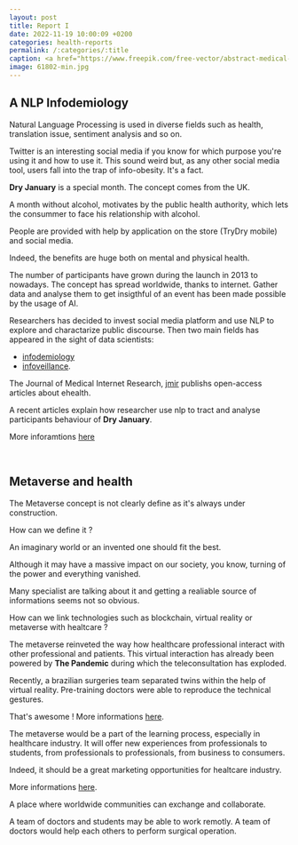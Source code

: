 ```yaml
---
layout: post
title: Report I
date: 2022-11-19 10:00:09 +0200
categories: health-reports
permalink: /:categories/:title
caption: <a href="https://www.freepik.com/free-vector/abstract-medical-wallpaper-template-design_3439405.htm#query=health&position=43&from_view=search&track=sph">Image by rawpixel.com</a> on Freepik
image: 61802-min.jpg
---
```


## A NLP Infodemiology

Natural Language Processing is used in diverse fields such as health, translation issue, sentiment analysis and so on.

Twitter is an interesting social media if you know for which purpose you're using it and how to use it. This sound weird but, as any other social media tool, users fall into the trap of info-obesity. It's a fact.

**Dry January** is a special month. The concept comes from the UK.

A month without alcohol, motivates by the public health authority, which lets the consummer to face his relationship with alcohol.

People are provided with help by application on the store (TryDry mobile) and social media.

Indeed, the benefits are huge both on mental and physical health.

The number of participants have grown during the launch in 2013 to nowadays. The concept has spread worldwide, thanks to internet.
Gather data and analyse them to get insigthful of an event has been made possible by the usage of AI.

Researchers has decided to invest social media platform and use NLP to explore and charactarize public discourse. 
Then two main fields has appeared in the sight of data scientists:
 + [infodemiology](https://en.wikipedia.org/wiki/Infodemiology)
 + [infoveillance](https://en.wikipedia.org/wiki/Infoveillance).

The Journal of Medical Internet Research, [jmir](https://www.jmir.org/) publishs open-access articles about ehealth.


A recent articles explain how researcher use nlp to tract and analyse participants behaviour of **Dry January**.

More inforamtions [here](https://www.jmir.org/2022/11/e40160/)

<br>

## Metaverse and health

The Metaverse concept is not clearly define as it's always under construction.

How can we define it ?

An imaginary world or an invented one should fit the best.

Although it may have a massive impact on our society, you know, turning of the power and everything vanished.

Many specialist are talking about it and getting a realiable source of informations seems not so obvious.

How can we link technologies such as blockchain, virtual reality or metaverse with healtcare ?

The metaverse reinveted the way how healthcare professional interact with other professional and patients. This virtual interaction has already been powered by **The Pandemic** during which the teleconsultation has exploded.

Recently, a brazilian surgeries team separated twins within the help of virtual reality. Pre-training doctors were able to reproduce the technical gestures.

That's awesome ! More informations [here](https://www.bbc.com/news/technology-62378452).

The metaverse would be a part of the learning process, especially in healthcare industry. It will offer new experiences from professionals to students, from professionals to professionals, from business to consumers.

Indeed, it should be a great marketing opportunities for healtcare industry.

More informations [here](https://www.verdict.co.uk/is-the-healthcare-industry-spearheading-the-metaverse/).

A place where worldwide communities can exchange and collaborate.

A team of doctors and students may be able to work remotly.
A team of doctors would help each others to perform surgical operation.
